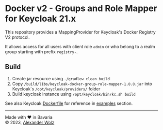 # Docker v2 - Groups and Role Mapper for Keycloak 21.x
This repository provides a MappingProvider for Keycloak's Docker Registry V2 protocol.

It allows access for all users with client role ```admin``` or who belong to a realm group starting with prefix ```registry-```.

## Build
1. Create jar resource using ```./gradlew clean build```
2. Copy  ```/build/libs/keycloak-docker-group-role-mapper-1.0.0.jar``` into Keycloak´s ```/opt/keycloak/providers/``` folder
3. Build keycloak instance using ```/opt/keycloak/bin/kc.sh build```

See also Keycloak [Dockerfile](https://github.com/alexanderwolz/keycloak-docker-group-role-mapper/blob/main/examples/keycloak-with-mapper/Dockerfile) for reference in [examples](https://github.com/alexanderwolz/keycloak-docker-group-role-mapper/tree/main/examples) section.

- - -
Made with ❤️ in Bavaria
<br>
© 2023, <a href="https://www.alexanderwolz.de"> Alexander Wolz
